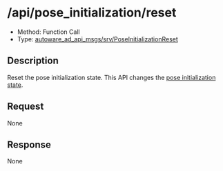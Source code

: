 # /api/pose_initialization/reset

- Method: Function Call
- Type: [autoware_ad_api_msgs/srv/PoseInitializationReset](../type/autoware_ad_api_msgs/srv/pose_initialization_reset.md)

## Description

Reset the pose initialization state. This API changes the [pose initialization state](../data/pose-initialization-state.md).

## Request

None

## Response

None
